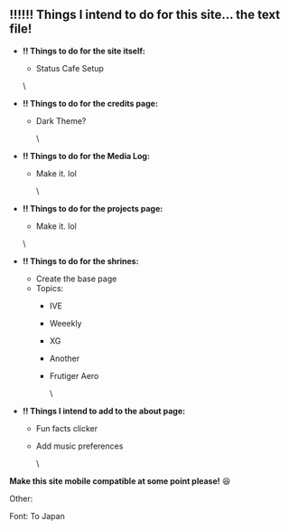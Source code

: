 ## !!!!!! Things I intend to do for this site... the text file!

* **!! Things to do for the site itself:**
  * Status Cafe Setup

  \
* **!! Things to do for the credits page:**
  * Dark Theme?

    \
* **!! Things to do for the Media Log:**
  * Make it. lol

    \
* **!! Things to do for the projects page:**
  * Make it. lol

  \
* **!! Things to do for the shrines:**
  * Create the base page
  * Topics:
    * IVE
    * Weeekly
    * XG
    * Another
    * Frutiger Aero

      \
* **!! Things I intend to add to the about page:**
  * Fun facts clicker
  * Add music preferences

    \

**Make this site mobile compatible at some point please!** :laughing:


Other:

Font: To Japan